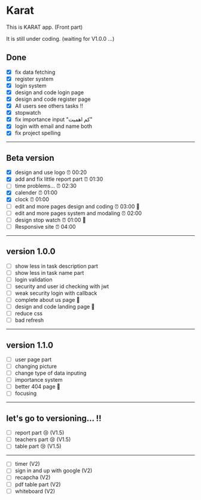 # Karat
This is KARAT app. (Front part)

It is still under coding. (waiting for V1.0.0 ...)

## Done
- [X] fix data fetching
- [X] register system
- [X] login system
- [X] design and code login page
- [X] design and code register page
- [X] All users see others tasks !!
- [X] stopwatch
- [X] fix importance input "کم اهمیت"
- [X] login with email and name both
- [X] fix project spelling
------------------------------------------------
## Beta version
- [X] design and use logo ⏰ 00:20
- [X] add and fix little report part ⏰ 01:30
- [ ] time problems... ⏰ 02:30
- [X] calender ⏰ 01:00
- [X] clock ⏰ 01:00
- [ ] edit and more pages design and coding ⏰ 03:00 🎨
- [ ] edit and more pages system and modaling ⏰ 02:00
- [ ] design stop watch ⏰ 01:00 🎨
- [ ] Responsive site ⏰ 04:00 
----------------------------------------------
## version 1.0.0
- [ ] show less in task description part
- [ ] show less in task name part
- [ ] login validation
- [ ] security and user id checking with jwt
- [ ] weak security login with callback
- [ ] complete about us page 🎨
- [ ] design and code landing page 🎨
- [ ] reduce css
- [ ] bad refresh
----------------------------------------------
## version 1.1.0
- [ ] user page part
- [ ] changing picture
- [ ] change type of data inputing
- [ ] importance system
- [ ] better 404 page 🎨
- [ ] focusing
----------------------------------------------
## let's go to versioning... !!
- [ ] report part 😢 (V1.5)
- [ ] teachers part 😢 (V1.5)
- [ ] table part 😢 (V1.5)
----------------------------------------------
- [ ] timer (V2)
- [ ] sign in and up with google (V2)
- [ ] recapcha (V2)
- [ ] pdf table part (V2)
- [ ] whiteboard (V2)
